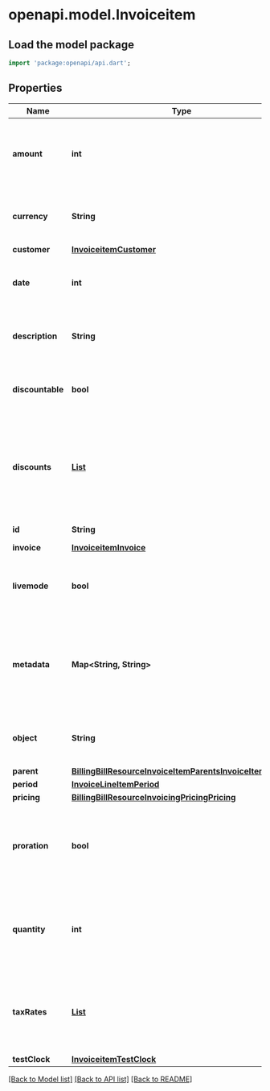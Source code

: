 # openapi.model.Invoiceitem

## Load the model package
```dart
import 'package:openapi/api.dart';
```

## Properties
Name | Type | Description | Notes
------------ | ------------- | ------------- | -------------
**amount** | **int** | Amount (in the `currency` specified) of the invoice item. This should always be equal to `unit_amount * quantity`. | 
**currency** | **String** | Three-letter [ISO currency code](https://www.iso.org/iso-4217-currency-codes.html), in lowercase. Must be a [supported currency](https://stripe.com/docs/currencies). | 
**customer** | [**InvoiceitemCustomer**](InvoiceitemCustomer.md) |  | 
**date** | **int** | Time at which the object was created. Measured in seconds since the Unix epoch. | 
**description** | **String** | An arbitrary string attached to the object. Often useful for displaying to users. | [optional] 
**discountable** | **bool** | If true, discounts will apply to this invoice item. Always false for prorations. | 
**discounts** | [**List<InvoiceitemDiscountsInner>**](InvoiceitemDiscountsInner.md) | The discounts which apply to the invoice item. Item discounts are applied before invoice discounts. Use `expand[]=discounts` to expand each discount. | [optional] [default to const []]
**id** | **String** | Unique identifier for the object. | 
**invoice** | [**InvoiceitemInvoice**](InvoiceitemInvoice.md) |  | [optional] 
**livemode** | **bool** | Has the value `true` if the object exists in live mode or the value `false` if the object exists in test mode. | 
**metadata** | **Map<String, String>** | Set of [key-value pairs](https://stripe.com/docs/api/metadata) that you can attach to an object. This can be useful for storing additional information about the object in a structured format. | [optional] [default to const {}]
**object** | **String** | String representing the object's type. Objects of the same type share the same value. | 
**parent** | [**BillingBillResourceInvoiceItemParentsInvoiceItemParent**](BillingBillResourceInvoiceItemParentsInvoiceItemParent.md) |  | [optional] 
**period** | [**InvoiceLineItemPeriod**](InvoiceLineItemPeriod.md) |  | 
**pricing** | [**BillingBillResourceInvoicingPricingPricing**](BillingBillResourceInvoicingPricingPricing.md) |  | [optional] 
**proration** | **bool** | Whether the invoice item was created automatically as a proration adjustment when the customer switched plans. | 
**quantity** | **int** | Quantity of units for the invoice item. If the invoice item is a proration, the quantity of the subscription that the proration was computed for. | 
**taxRates** | [**List<TaxRate>**](TaxRate.md) | The tax rates which apply to the invoice item. When set, the `default_tax_rates` on the invoice do not apply to this invoice item. | [optional] [default to const []]
**testClock** | [**InvoiceitemTestClock**](InvoiceitemTestClock.md) |  | [optional] 

[[Back to Model list]](../README.md#documentation-for-models) [[Back to API list]](../README.md#documentation-for-api-endpoints) [[Back to README]](../README.md)


